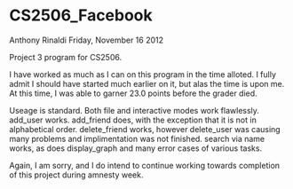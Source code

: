 CS2506_Facebook
===============
Anthony Rinaldi
Friday, November 16 2012

Project 3 program for CS2506. 

I have worked as much as I can on this program in the time alloted. I fully admit I should have started much earlier on it, but alas the time is upon me.
At this time, I was able to garner 23.0 points before the grader died. 

Useage is standard. Both file and interactive modes work flawlessly. add_user works. add_friend does, with the exception that it is not in alphabetical order. delete_friend works, however delete_user was causing many problems and implimentation was not finished. search via name works, as does display_graph and many error cases of various tasks.

Again, I am sorry, and I do intend to continue working towards completion of this project during amnesty week.